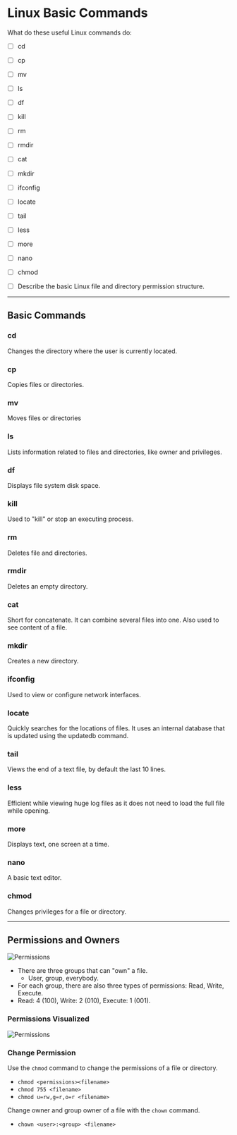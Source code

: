 
# Linux Basic Commands

What do these useful Linux commands do:

- [ ] cd
- [ ] cp
- [ ] mv
- [ ] ls
- [ ] df
- [ ] kill
- [ ] rm
- [ ] rmdir
- [ ] cat
- [ ] mkdir
- [ ] ifconfig
- [ ] locate
- [ ] tail
- [ ] less
- [ ] more
- [ ] nano
- [ ] chmod

- [ ] Describe the basic Linux file and directory permission structure.

---

## Basic Commands

### cd

Changes the directory where the user is currently located.

### cp

Copies files or directories.

### mv

Moves files or directories

### ls

Lists information related to files and directories, like owner and privileges.

### df

Displays file system disk space.

### kill

Used to "kill" or stop an executing process.

### rm

Deletes file and directories.

### rmdir

Deletes an empty directory.

### cat

Short for concatenate. It can combine several files into one. Also used to see content of a file.

### mkdir

Creates a new directory.

### ifconfig

Used to view or configure network interfaces.

### locate

Quickly searches for the locations of files. It uses an internal database that is updated using the updatedb command.

### tail

Views the end of a text file, by default the last 10 lines.

### less

Efficient while viewing huge log files as it does not need to load the full file while opening.

### more

Displays text, one screen at a time.

### nano

A basic text editor.

### chmod

Changes privileges for a file or directory.

---

## Permissions and Owners

![Permissions](http://linux-blog.org/wp-content/uploads/2009/09/permissions.png)

- There are three groups that can "own" a file.
  - User, group, everybody.
- For each group, there are also three types of permissions: Read, Write, Execute.
- Read: 4 (100), Write: 2 (010), Execute: 1 (001).

### Permissions Visualized

![Permissions](https://miro.medium.com/max/2112/0*TJYlcsbddAMcxEOt)

### Change Permission

Use the `chmod` command to change the permissions of a file or directory.

- `chmod <permissions><filename>`
- `chmod 755 <filename>`
- `chmod u=rw,g=r,o=r <filename>`

Change owner and group owner of a file with the `chown` command.

- `chown <user>:<group> <filename>`
